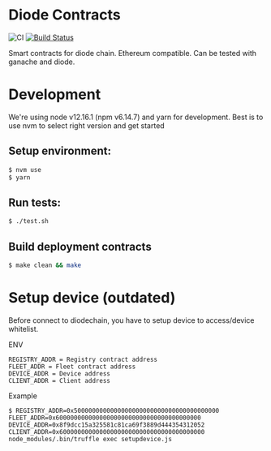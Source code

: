 # Diode Contracts
![CI](https://github.com/diodechain/diode_contract/workflows/CI/badge.svg)
[![Build Status](https://travis-ci.com/diodechain/diode_contract.svg?branch=master)](https://travis-ci.com/diodechain/diode_contract)

Smart contracts for diode chain. Ethereum compatible. Can be tested with ganache and diode.

# Development

We're using node v12.16.1 (npm v6.14.7) and yarn for development. Best is to use nvm to select right version and get started

## Setup environment:


```BASH
$ nvm use
$ yarn
```

## Run tests:

```BASH
$ ./test.sh
```

## Build deployment contracts

```BASH
$ make clean && make
```

# Setup device (outdated)

Before connect to diodechain, you have to setup device to access/device whitelist.

ENV
```
REGISTRY_ADDR = Registry contract address
FLEET_ADDR = Fleet contract address
DEVICE_ADDR = Device address
CLIENT_ADDR = Client address
```

Example
```
$ REGISTRY_ADDR=0x5000000000000000000000000000000000000000  FLEET_ADDR=0x6000000000000000000000000000000000000000  DEVICE_ADDR=0x8f9dcc15a325581c81ca69f3889d444354312052 CLIENT_ADDR=0x6000000000000000000000000000000000000000 node_modules/.bin/truffle exec setupdevice.js
```

